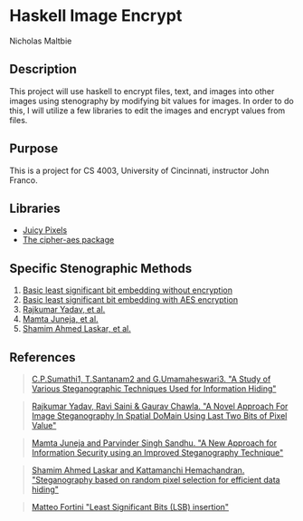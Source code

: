 # Haskell Image Encrypt

Nicholas Maltbie

## Description

This project will use haskell to encrypt files, text, and images into other 
images using stenography by modifying bit values for images. In order to do 
this, I will utilize a few libraries to edit the images and encrypt values from 
files. 

## Purpose

This is a project for CS 4003, University of Cincinnati, instructor John Franco.

## Libraries

* [Juicy Pixels](https://hackage.haskell.org/package/JuicyPixels)
* [The cipher-aes package](https://hackage.haskell.org/package/cipher-aes)

## Specific Stenographic Methods

1. [Basic least significant bit embedding without encryption][5]
2. [Basic least significant bit embedding with AES encryption][5]
2. [Rajkumar Yadav, et al.][2]
3. [Mamta Juneja, et al.][3]
4. [Shamim Ahmed Laskar, et al.][4]

## References

> [C.P.Sumathi1, T.Santanam2 and G.Umamaheswari3. "A Study of Various Steganographic Techniques Used for Information Hiding"][1]

> [Rajkumar Yadav, Ravi Saini & Gaurav Chawla. "A Novel Approach For Image Steganography In Spatial DoMain Using Last Two Bits of Pixel Value"][2]

> [Mamta Juneja and Parvinder Singh Sandhu. "A New Approach for Information Security using an Improved Steganography Technique"][3]

> [Shamim Ahmed Laskar and Kattamanchi Hemachandran. "Steganography based on random pixel selection for efficient data hiding"][4]

> [Matteo Fortini "Least Significant Bits (LSB) insertion"][5]

[1]: https://arxiv.org/pdf/1401.5561.pdf
[2]: http://www.cscjournals.org/manuscript/Journals/IJS/Volume5/Issue2/IJS-77.pdf
[3]: http://citeseerx.ist.psu.edu/viewdoc/download?doi=10.1.1.1002.2544&rep=rep1&type=pdf
[4]: https://www.academia.edu/3216126/STEGANOGRAPHY_BASED_ON_RANDOM_PIXEL_SELECTION_FOR_EFFICIENT_DATA_HIDING
[5]: http://www.lia.deis.unibo.it/Courses/RetiDiCalcolatori/Progetti98/Fortini/lsb.html

